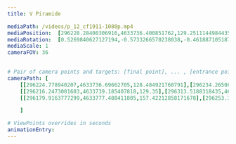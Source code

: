 ```yaml
---
title: V Piramide

mediaPath: /videos/p_12_cf1911-1080p.mp4
mediaPosition:  [296228.28400306916,4633736.400851762,129.2511144984435]
mediaRotation:  [0.5269840627127194,-0.5733266570238038,-0.46188710518731796,0.4245522865965815]
mediaScale: 1
cameraFOV: 36

 
# Pair of camera points and targets: [final point], ... , [entrance point]
cameraPath: [
    [[296224.778940207,4633736.69662705,128.484921760791],[296234.26508615044,4633735.896137113,130.558555363383]],
    [[296216.2473001603,4633739.185407818,129.35],[296313.5188318435,4633726.721185817,142.44721523640993]],[[296205.1414360284,4633765.775039359,147.53590011585013],[296270.0562206802,4633699.505066656,113.14104287640416]],
    [[296179.9163777299,4633777.488411805,157.42212858171678],[296253.3373124641,4633720.812268976,122.9863052298312]]

    ]

# ViewPoints overrides in seconds
animationEntry:
---
```

